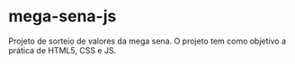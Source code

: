 # mega-sena-js
Projeto de sorteio de valores da mega sena. O projeto tem como objetivo a prática de HTML5, CSS e JS.
